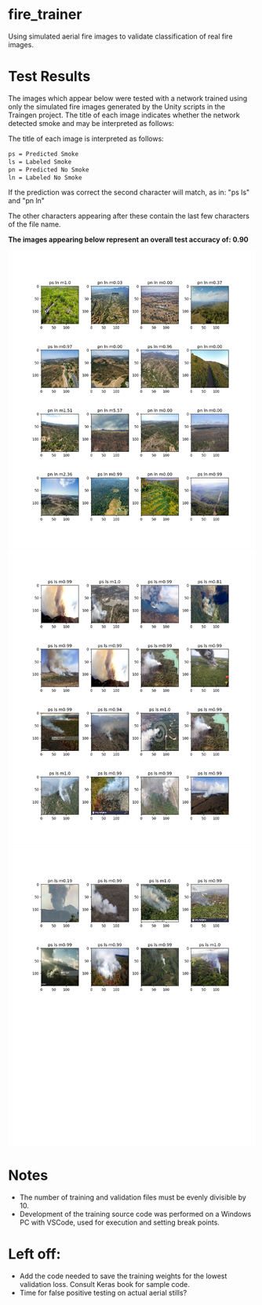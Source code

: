 # fire_trainer
Using simulated aerial fire images to validate classification of real fire images.

# Test Results
The images which appear below were tested with a network trained using only the simulated fire
images generated by the Unity scripts in the Traingen project.  The title of each image indicates
whether the network detected smoke and may be interpreted as follows:


The title of each image is interpreted as follows:
```
ps = Predicted Smoke
ls = Labeled Smoke
pn = Predicted No Smoke
ln = Labeled No Smoke
```

If the prediction was correct the second character will match, as in: "ps ls" and "pn ln"

The other characters appearing after these contain the last few characters of the file name. 

**The images appearing below represent an overall test accuracy of: 0.90**

![Page 1](test_results_figure_1.jpg)
![Page 2](test_results_figure_2.jpg)
![Page 3](test_results_figure_3.jpg)

# Notes
- The number of training and validation files must be evenly divisible by 10.
- Development of the training source code was performed on a Windows PC with VSCode,
used for execution and setting break points.

# Left off:
- Add the code needed to save the training weights for the lowest validation loss. 
  Consult Keras book for sample code.
- Time for false positive testing on actual aerial stills?
